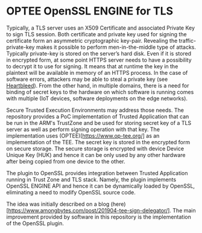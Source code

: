 # OPTEE OpenSSL ENGINE for TLS

Typically, a TLS server uses an X509 Certificate and associated Private Key to sign TLS session. Both certificate and private key used for signing the certificate form an asymmetric cryptographic key-pair. Revealing the traffic-private-key makes it possible to perform men-in-the-middle type of attacks. Typically private-key is stored on the server’s hard disk. Even if it is stored in encrypted form, at some point HTTPS server needs to have a possibility to decrypt it to use for signing. It means that at runtime the key in the plaintext will be available in memory of an HTTPS process. In the case of software errors, attackers may be able to steal a private key (see [Heartbleed](https://heartbleed.com/)). From the other hand, in multiple domains, there is a need for binding of secret keys to the hardware on which software is running comes with multiple (IoT devices, software deployments on the edge networks).

Secure Trusted Execution Environments may address those needs. The repository provides a PoC implementation of Trusted Application that can be run in the ARM's TrustZone and be used for storing secret key of a TLS server as well as perform signing operation with that key. The implementation uses (OPTEE)[https://www.op-tee.org/] as an implementation of the TEE. The secret key is stored in the encrypted form on secure storage. The secure storage is encrypted with device Device Unique Key (HUK) and hence it can be only used by any other hardware after being copied from one device to the other.

The plugin to OpenSSL provides integration between Trusted Application running in Trust Zone and TLS stack. Namely, the plugin implements OpenSSL ENGINE API and hence it can be dynamically loaded by OpenSSL, eliminating a need to modify OpenSSL source code.

The idea was initially described on a blog (here)[https://www.amongbytes.com/post/201904-tee-sign-delegator/]. The main improvement provided by software in this repository is the implementation of the OpenSSL plugin.